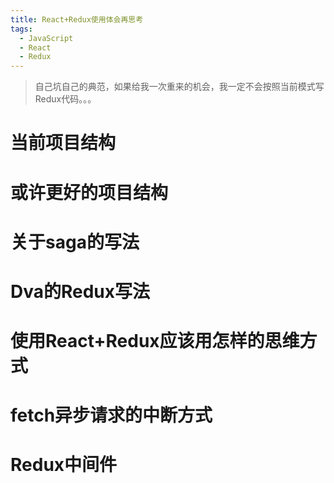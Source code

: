 ```yaml
---
title: React+Redux使用体会再思考
tags:
  - JavaScript
  - React
  - Redux
---
```


> 自己坑自己的典范，如果给我一次重来的机会，我一定不会按照当前模式写Redux代码。。。

<!-- more -->

# 当前项目结构

# 或许更好的项目结构

# 关于saga的写法

# Dva的Redux写法

# 使用React+Redux应该用怎样的思维方式

# fetch异步请求的中断方式

# Redux中间件